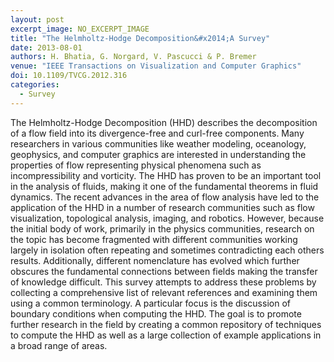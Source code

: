 ```yaml
---
layout: post
excerpt_image: NO_EXCERPT_IMAGE
title: "The Helmholtz-Hodge Decomposition&#x2014;A Survey"
date: 2013-08-01
authors: H. Bhatia, G. Norgard, V. Pascucci & P. Bremer
venue: "IEEE Transactions on Visualization and Computer Graphics"
doi: 10.1109/TVCG.2012.316
categories:
  - Survey
---
```

The Helmholtz-Hodge Decomposition (HHD) describes the decomposition of a flow field into its divergence-free and curl-free components. Many researchers in various communities like weather modeling, oceanology, geophysics, and computer graphics are interested in understanding the properties of flow representing physical phenomena such as incompressibility and vorticity. The HHD has proven to be an important tool in the analysis of fluids, making it one of the fundamental theorems in fluid dynamics. The recent advances in the area of flow analysis have led to the application of the HHD in a number of research communities such as flow visualization, topological analysis, imaging, and robotics. However, because the initial body of work, primarily in the physics communities, research on the topic has become fragmented with different communities working largely in isolation often repeating and sometimes contradicting each others results. Additionally, different nomenclature has evolved which further obscures the fundamental connections between fields making the transfer of knowledge difficult. This survey attempts to address these problems by collecting a comprehensive list of relevant references and examining them using a common terminology. A particular focus is the discussion of boundary conditions when computing the HHD. The goal is to promote further research in the field by creating a common repository of techniques to compute the HHD as well as a large collection of example applications in a broad range of areas.
